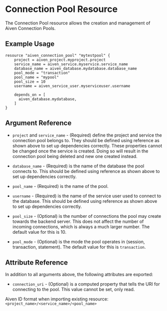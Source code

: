 # Connection Pool Resource

The Connection Pool resource allows the creation and management of Aiven Connection Pools.

## Example Usage

```hcl
resource "aiven_connection_pool" "mytestpool" {
    project = aiven_project.myproject.project
    service_name = aiven_service.myservice.service_name
    database_name = aiven_database.mydatabase.database_name
    pool_mode = "transaction"
    pool_name = "mypool"
    pool_size = 10
    username = aiven_service_user.myserviceuser.username

    depends_on = [
      aiven_database.mydatabase,
    ]
}
```

## Argument Reference

* `project` and `service_name` - (Required) define the project and service the connection pool
belongs to. They should be defined using reference as shown above to set up dependencies
correctly. These properties cannot be changed once the service is created. Doing so will
result in the connection pool being deleted and new one created instead.

* `database_name` - (Required) is the name of the database the pool connects to. This should be
defined using reference as shown above to set up dependencies correctly.

* `pool_name` - (Required) is the name of the pool.

* `username` - (Required) is the name of the service user used to connect to the database. This should
  be defined using reference as shown above to set up dependencies correctly.

* `pool_size` - (Optional) is the number of connections the pool may create towards the backend
server. This does not affect the number of incoming connections, which is always a much
larger number. The default value for this is 10.

* `pool_mode` - (Optional) is the mode the pool operates in (session, transaction, statement). The
default value for this is `transaction`.

## Attribute Reference

In addition to all arguments above, the following attributes are exported:

* `connection_uri` - (Optional) is a computed property that tells the URI for connecting to the pool.
This value cannot be set, only read.

Aiven ID format when importing existing resource: `<project_name>/<service_name>/<pool_name>`